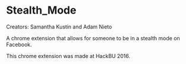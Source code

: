 # Stealth_Mode
Creators: Samantha Kustin and Adam Nieto 

A chrome extension that allows for someone to be in a stealth mode on Facebook.

This chrome extension was made at HackBU 2016. 


